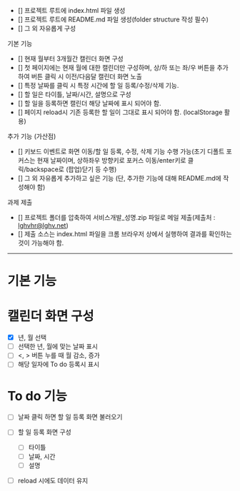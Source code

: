 
- [] 프로젝트 루트에 index.html 파일 생성
- [] 프로젝트 루트에 README.md 파일 생성(folder structure 작성 필수)
- [] 그 외 자유롭게 구성

기본 기능
- [] 현재 월부터 3개월간 캘린더 화면 구성
- [] 첫 페이지에는 현재 월에 대한 캘린더만 구성하며, 상/하 또는 좌/우 버튼을 추가하여 버튼 클릭 시 이전/다음달 캘린더 화면 노출
- [] 특정 날짜를 클릭 시 특정 시간에 할 일 등록/수정/삭제 기능.
- [] 할 일은 타이틀, 날짜/시간, 설명으로 구성
- [] 할 일을 등록하면 캘린더 해당 날짜에 표시 되어야 함.
- [] 페이지 reload시 기존 등록한 할 일이 그대로 표시 되어야 함. (localStorage 활용)

추가 기능 (가산점)
- [] 키보드 이벤트로 화면 이동/할 일 등록, 수정, 삭제 기능 수행 가능(초기 디폴트 포커스는 현재 날짜이며, 상하좌우 방향키로 포커스 이동/enter키로 클릭/backspace로 (팝업)닫기 등 수행)
- [] 그 외 자유롭게 추가하고 싶은 기능 (단, 추가한 기능에 대해 README.md에 작성해야 함)

과제 제출
- [] 프로젝트 폴더를 압축하여 서비스개발_성명.zip 파일로 메일 제출(제출처 : lghvhr@lghv.net)
- []  제출 소스는 index.html 파일을 크롬 브라우저 상에서 실행하여 결과를 확인하는 것이 가능해야 함.

----
# 기본 기능
# 캘린더 화면 구성
- [X] 년, 월 선택 
- [ ] 선택한 년, 월에 맞는 날짜 표시
- [ ] <, > 버튼 누를 때 월 감소, 증가
- [ ] 해당 일자에 To do 등록시 표시 
  
# To do 기능
- [ ] 날짜 클릭 하면 할 일 등록 화면 불러오기
- [ ] 할 일 등록 화면 구성
  - [ ] 타이틀
  - [ ] 날짜, 시간
  - [ ] 설명
- [ ] reload 시에도 데이터 유지 
    
